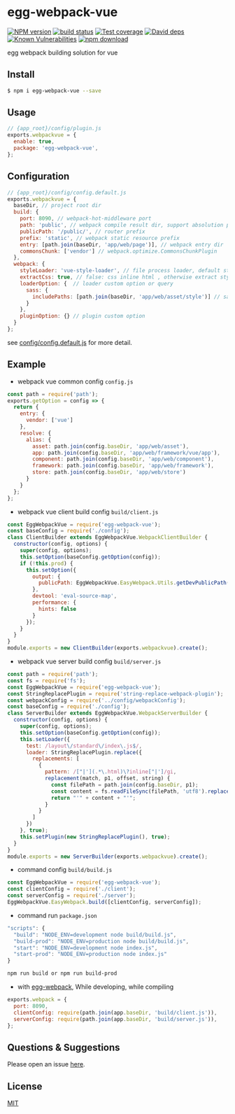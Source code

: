 # egg-webpack-vue

[![NPM version][npm-image]][npm-url]
[![build status][travis-image]][travis-url]
[![Test coverage][codecov-image]][codecov-url]
[![David deps][david-image]][david-url]
[![Known Vulnerabilities][snyk-image]][snyk-url]
[![npm download][download-image]][download-url]

[npm-image]: https://img.shields.io/npm/v/egg-webpack-vue.svg?style=flat-square
[npm-url]: https://npmjs.org/package/egg-webpack-vue
[travis-image]: https://img.shields.io/travis/eggjs/egg-webpack-vue.svg?style=flat-square
[travis-url]: https://travis-ci.org/eggjs/egg-webpack-vue
[codecov-image]: https://img.shields.io/codecov/c/github/eggjs/egg-webpack-vue.svg?style=flat-square
[codecov-url]: https://codecov.io/github/eggjs/egg-webpack-vue?branch=master
[david-image]: https://img.shields.io/david/eggjs/egg-webpack-vue.svg?style=flat-square
[david-url]: https://david-dm.org/eggjs/egg-webpack-vue
[snyk-image]: https://snyk.io/test/npm/egg-webpack-vue/badge.svg?style=flat-square
[snyk-url]: https://snyk.io/test/npm/egg-webpack-vue
[download-image]: https://img.shields.io/npm/dm/egg-webpack-vue.svg?style=flat-square
[download-url]: https://npmjs.org/package/egg-webpack-vue

egg webpack building solution for vue

## Install

```bash
$ npm i egg-webpack-vue --save
```

## Usage

```js
// {app_root}/config/plugin.js
exports.webpackvue = {
  enable: true,
  package: 'egg-webpack-vue',
};
```

## Configuration

```js
// {app_root}/config/config.default.js
exports.webpackvue = {
  baseDir, // project root dir
  build: {
    port: 8090, // webpack-hot-middleware port
    path: 'public', // webpack compile result dir, support absolution path
    publicPath: '/public/', // router prefix
    prefix: 'static', // webpack static resource prefix
    entry: [path.join(baseDir, 'app/web/page')], // webpack entry dir
    commonsChunk: ['vendor'] // webpack.optimize.CommonsChunkPlugin
  },
  webpack: {
    styleLoader: 'vue-style-loader', // file process loader, default style-loader
    extractCss: true, // false: css inline html , otherwise extract style in css file
    loaderOption: {  // loader custom option or query
      sass: {
        includePaths: [path.join(baseDir, 'app/web/asset/style')] // sass @import search dir
      }
    },
    pluginOption: {} // plugin custom option
  }
};
```

see [config/config.default.js](config/config.default.js) for more detail.

## Example

- webpack vue common config `config.js`

```js
const path = require('path');
exports.getOption = config => {
  return {
    entry: {
      vendor: ['vue']
    },
    resolve: {
      alias: {
        asset: path.join(config.baseDir, 'app/web/asset'),
        app: path.join(config.baseDir, 'app/web/framework/vue/app'),
        component: path.join(config.baseDir, 'app/web/component'),
        framework: path.join(config.baseDir, 'app/web/framework'),
        store: path.join(config.baseDir, 'app/web/store')
      }
    }
  };
};
````

- webpack vue client build config `build/client.js`

```js
const EggWebpackVue = require('egg-webpack-vue');
const baseConfig = require('./config');
class ClientBuilder extends EggWebpackVue.WebpackClientBuilder {
  constructor(config, options) {
    super(config, options);
    this.setOption(baseConfig.getOption(config));
    if (!this.prod) {
      this.setOption({
        output: {
          publicPath: EggWebpackVue.EasyWebpack.Utils.getDevPublicPath(config, 2)
        },
        devtool: 'eval-source-map',
        performance: {
          hints: false
        }
      });
    }
  }
}
module.exports = new ClientBuilder(exports.webpackvue).create();
```

- webpack vue server build config `build/server.js`

```js
const path = require('path');
const fs = require('fs');
const EggWebpackVue = require('egg-webpack-vue');
const StringReplacePlugin = require('string-replace-webpack-plugin');
const webpackConfig = require('../config/webpackConfig');
const baseConfig = require('./config');
class ServerBuilder extends EggWebpackVue.WebpackServerBuilder {
  constructor(config, options) {
    super(config, options);
    this.setOption(baseConfig.getOption(config));
    this.setLoader({
      test: /layout\/standard\/index\.js$/,
      loader: StringReplacePlugin.replace({
        replacements: [
          {
            pattern: /["|'](.*\.html)\?inline["|']/gi,
            replacement(match, p1, offset, string) {
              const filePath = path.join(config.baseDir, p1);
              const content = fs.readFileSync(filePath, 'utf8').replace(/'/g, '"').replace(/[\r\n]/g, '');
              return "'" + content + "'";
            }
          }
        ]
      })
    }, true);
    this.setPlugin(new StringReplacePlugin(), true);
  }
}
module.exports = new ServerBuilder(exports.webpackvue).create();

```

- command config `build/build.js`

```js
const EggWebpackVue = require('egg-webpack-vue');
const clientConfig = require('./client');
const serverConfig = require('./server');
EggWebpackVue.EasyWebpack.build([clientConfig, serverConfig]);
```


- command run `package.json`

```js
"scripts": {
  "build": "NODE_ENV=development node build/build.js",
  "build-prod": "NODE_ENV=production node build/build.js",
  "start": "NODE_ENV=development node index.js",
  "start-prod": "NODE_ENV=production node index.js"
}
```

```bash
npm run build or npm run build-prod
```

- with [egg-webpack](https://github.com/hubcarl/egg-webpack), While developing, while compiling

```js
exports.webpack = {
  port: 8090,
  clientConfig: require(path.join(app.baseDir, 'build/client.js')),
  serverConfig: require(path.join(app.baseDir, 'build/server.js')),
};
```

## Questions & Suggestions

Please open an issue [here](https://github.com/hubcarl/egg-webpack).

## License

[MIT](LICENSE)

